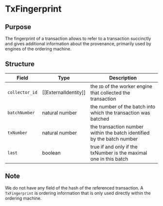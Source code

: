# TxFingerprint


## Purpose


The fingerprint of a transaction allows to refer to a transaction succinctly
and gives additional information about the provenance,
primarily used by engines of the ordering machine.

## Structure


| Field          | Type                 | Description                                                            |
|----------------|----------------------|------------------------------------------------------------------------|
| `collector_id` | [[ExternalIdentity]] | the ɪᴅ of the worker engine that collected the transaction             |
| `batchNumber`  | natural number       | the number of the batch into which the transaction was batched         |
| `txNumber`     | natural number       | the transaction number within the batch identified by the batch number |
| `last`         | boolean              | true if and only if the txNumber is the maximal one in this batch      |

## Note


We do not have any field of the hash of the referenced transaction.
A `TxFingerprint` is ordering information that is
only used directly within the ordering machine.
